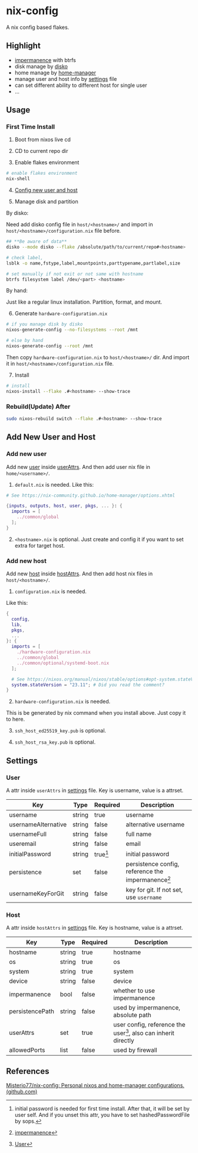 # nix-config

A nix config based flakes.

## Highlight

- [impermanence](https://github.com/nix-community/impermanence) with btrfs
- disk manage by [disko](https://github.com/nix-community/disko)
- home manage by [home-manager](https://github.com/nix-community/home-manager)
- manage user and host info by [settings](./settings.nix) file
- can set different ability to different host for single user
- ...

## Usage

### First Time Install

1. Boot from nixos live cd

2. CD to current repo dir

3. Enable flakes environment

```bash
# enable flakes environment
nix-shell
```

4. [Config new user and host](#add-new-user-and-host)

5. Manage disk and partition

By disko:

Need add disko config file in `host/<hostname>/` and import in `host/<hostname>/configuration.nix` file  before.

```bash
## **Be aware of data**
disko --mode disko --flake /absolute/path/to/current/repo#<hostname>

# check label, 
lsblk -o name,fstype,label,mountpoints,parttypename,partlabel,size

# set manually if not exit or not same with hostname
btrfs filesystem label /dev/<part> <hostname>
```

By hand:

Just like a regular linux installation. Partition, format, and mount.

6. Generate `hardware-configuration.nix`

```bash
# if you manage disk by disko
nixos-generate-config --no-filesystems --root /mnt

# else by hand
nixos-generate-config --root /mnt
```

Then copy `hardware-configuration.nix` to `host/<hostname>/` dir. And import it in `host/<hostname>/configuration.nix` file.

7. Install

```bash
# install 
nixos-install --flake .#<hostname> --show-trace
```

### Rebuild(Update) After

```bash
sudo nixos-rebuild switch --flake .#<hostname> --show-trace
```

## Add New User and Host

### Add new user

Add new [user](#user) inside [userAttrs](./settings.nix). And then add user nix file in `home/<username>/`.

1. `default.nix` is needed. Like this:

```nix
# See https://nix-community.github.io/home-manager/options.xhtml

{inputs, outputs, host, user, pkgs, ... }: {
  imports = [
    ../common/global
  ];
}
```

2. `<hostname>.nix` is optional. Just create and config it if you want to set extra for target host.

### Add new host

Add new [host](#host) inside [hostAttrs](./settings.nix). And then add host nix files in `host/<hostname>/`.

1. `configuration.nix` is needed. 

Like this:

```nix
{
  config,
  lib,
  pkgs,
  ...
}: {
  imports = [
    ./hardware-configuration.nix
    ../common/global
    ../common/optional/systemd-boot.nix
  ];

  # See https://nixos.org/manual/nixos/stable/options#opt-system.stateVersion .
  system.stateVersion = "23.11"; # Did you read the comment?
}
```

2. `hardware-configuration.nix` is needed. 

This is be generated by nix command when you install above. Just copy it to here.

3. `ssh_host_ed25519_key.pub` is optional.

4. `ssh_host_rsa_key.pub` is optional.

## Settings

### User

A attr inside `userAttrs` in [settings](./settings.nix) file. Key is username, value is a attrset.

| Key                 | Type   | Required               | Description                                                   |
| ------------------- | ------ | ---------------------- | ------------------------------------------------------------- |
| username            | string | true                   | username                                                      |
| usernameAlternative | string | false                  | alternative username                                          |
| usernameFull        | string | false                  | full name                                                     |
| useremail           | string | false                  | email                                                         |
| initialPassword     | string | true[^initialPassword] | initial password                                              |
| persistence         | set    | false                  | persistence config, reference the impermanence[^impermanence] |
| usernameKeyForGit   | string | false                  | key for git. If not set, use `username`                       |

[^initialPassword]: initial password is needed for first time install. After that, it will be set by user self. And if you unset this attr, you have to set hashedPasswordFile by sops.
[^impermanence]: [impermanence](https://github.com/nix-community/impermanence?tab=readme-ov-file#home-manager)

### Host

A attr inside `hostAttrs` in [settings](./settings.nix) file. Key is hostname, value is a attrset.

| Key             | Type   | Required | Description                                                       |
| --------------- | ------ | -------- | ----------------------------------------------------------------- |
| hostname        | string | true     | hostname                                                          |
| os              | string | true     | os                                                                |
| system          | string | true     | system                                                            |
| device          | string | false    | device                                                            |
| impermanence    | bool   | false    | whether to use impermanence                                       |
| persistencePath | string | false    | used by impermanence, absolute path                               |
| userAttrs       | set    | true     | user config, reference the user[^user], also can inherit directly |
| allowedPorts    | list   | false    | used by firewall                                                  |

[^user]: [User](#user)


## References

[Misterio77/nix-config: Personal nixos and home-manager configurations. (github.com)](https://github.com/Misterio77/nix-config)
